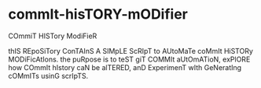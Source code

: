 # commIt-hisTORY-mODifier
COmmiT HISTory ModiFieR

thIS REpoSiTory ConTAInS A SIMpLE ScRIpT to AUtoMaTe coMmIt HiSTORy MODiFicAtIons. the puRpose is to teST giT COMMIt aUtOmATioN, exPlORE how COmmIt hIstory caN be alTERED, anD ExperimenT wIth GeNeratIng cOMmITs usinG scrIpTS.
